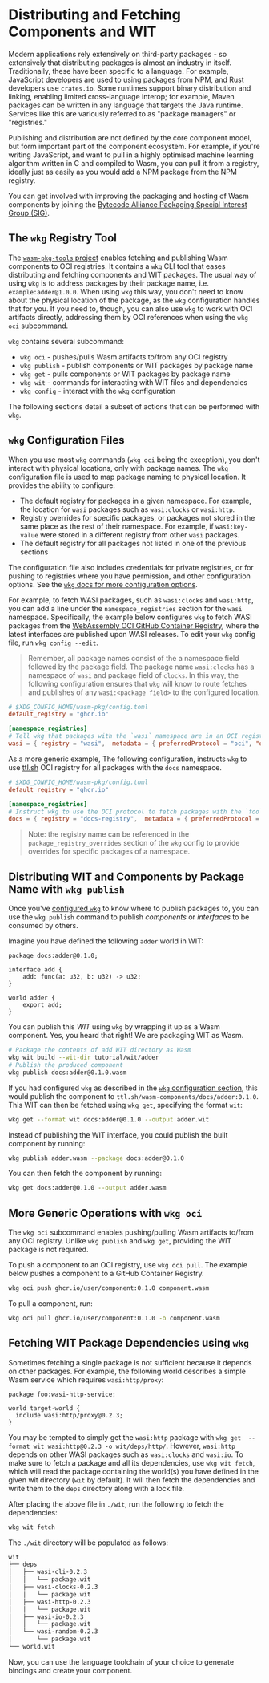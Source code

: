 # Distributing and Fetching Components and WIT

Modern applications rely extensively on third-party packages - so extensively that distributing packages is almost an industry in itself. Traditionally, these have been specific to a language. For example, JavaScript developers are used to using packages from NPM, and Rust developers use `crates.io`. Some runtimes support binary distribution and linking, enabling limited cross-language interop; for example, Maven packages can be written in any language that targets the Java runtime. Services like this are variously referred to as "package managers" or "registries."

Publishing and distribution are not defined by the core component model, but form important part of the component ecosystem. For example, if you're writing JavaScript, and want to pull in a highly optimised machine learning algorithm written in C and compiled to Wasm, you can pull it from a registry, ideally just as easily as you would add a NPM package from the NPM registry.

You can get involved with improving the packaging and hosting of Wasm components by joining the [Bytecode Alliance Packaging Special Interest Group (SIG)](https://github.com/bytecodealliance/governance/blob/main/SIGs/sig-packaging/proposal.md).

## The `wkg` Registry Tool

The [`wasm-pkg-tools` project](https://github.com/bytecodealliance/wasm-pkg-tools) enables fetching and publishing Wasm components to OCI registries. It contains a `wkg` CLI tool that eases distributing and fetching components and WIT packages. The usual way of using `wkg` is to address packages by their package name, i.e. `example:adder@1.0.0`. When using `wkg` this way, you don't need to know about the physical location of the package, as the `wkg` configuration handles that for you. If you need to, though, you can also use `wkg` to work with OCI artifacts directly, addressing them by OCI references when using the `wkg oci` subcommand.

`wkg` contains several subcommand:

- `wkg oci` - pushes/pulls Wasm artifacts to/from any OCI registry
- `wkg publish` - publish components or WIT packages by package name
- `wkg get` - pulls components or WIT packages by package name
- `wkg wit` - commands for interacting with WIT files and dependencies
- `wkg config` - interact with the `wkg` configuration

The following sections detail a subset of actions that can be performed with `wkg`.

## `wkg` Configuration Files

When you use most `wkg` commands (`wkg oci` being the exception), you don't interact with physical locations, only with package names. The `wkg` configuration file is used to map package naming to physical location. It provides the ability to configure:

- The default registry for packages in a given namespace. For example, the location for `wasi` packages such as `wasi:clocks` or `wasi:http`.  
- Registry overrides for specific packages, or packages not stored in the same place as the rest of their namespace. For example, if `wasi:key-value` were stored in a different registry from other `wasi` packages.  
- The default registry for all packages not listed in one of the previous sections  

The configuration file also includes credentials for private registries, or for pushing to registries where you have permission, and other configuration options.  See the [`wkg` docs for more configuration options](https://github.com/bytecodealliance/wasm-pkg-tools?tab=readme-ov-file#configuration).

For example, to fetch WASI packages, such as `wasi:clocks` and `wasi:http`, you can add a line under the `namespace_registries` section for the `wasi` namespace. Specifically, the example below configures `wkg` to fetch WASI packages from the [WebAssembly OCI GitHub Container Registry](https://github.com/orgs/WebAssembly/packages), where the latest interfaces are published upon WASI releases. To edit your `wkg` config file, run `wkg config --edit`. 

> Remember, all package names consist of the a namespace field followed by the package field. The package name `wasi:clocks` has a namespace of `wasi` and package field of `clocks`. In this way, the following configuration ensures that `wkg` will know to route fetches and publishes of any `wasi:<package field>` to the configured location.

```toml
# $XDG_CONFIG_HOME/wasm-pkg/config.toml
default_registry = "ghcr.io"

[namespace_registries]
# Tell wkg that packages with the `wasi` namespace are in an OCI registry under ghcr.io/webassembly 
wasi = { registry = "wasi",  metadata = { preferredProtocol = "oci", "oci" = {registry = "ghcr.io", namespacePrefix = "webassembly/" } } }
```

As a more generic example, The following configuration, instructs `wkg` to use [ttl.sh](https://ttl.sh/) OCI registry for all packages with the `docs` namespace.

```toml
# $XDG_CONFIG_HOME/wasm-pkg/config.toml
default_registry = "ghcr.io"

[namespace_registries]
# Instruct wkg to use the OCI protocol to fetch packages with the `foo` namespace from ttl.sh/wasm-components
docs = { registry = "docs-registry",  metadata = { preferredProtocol = "oci", "oci" = {registry = "ttl.sh", namespacePrefix = "wasm-components/" } } }
```

> Note: the registry name can be referenced in the `package_registry_overrides` section of the `wkg` config to provide overrides for specific packages of a namespace.

## Distributing WIT and Components by Package Name with `wkg publish`

Once you've [configured `wkg`](#wkg-configuration-files) to know where to publish packages to, you can use the `wkg publish` command to publish *components* or *interfaces* to be consumed by others.

Imagine you have defined the following `adder` world in WIT:

```wit
package docs:adder@0.1.0;

interface add {
    add: func(a: u32, b: u32) -> u32;
}

world adder {
    export add;
}
```

You can publish this *WIT* using `wkg` by wrapping it up as a Wasm component. Yes, you heard that right! We are packaging WIT as Wasm.

```sh
# Package the contents of add WIT directory as Wasm
wkg wit build --wit-dir tutorial/wit/adder
# Publish the produced component
wkg publish docs:adder@0.1.0.wasm
```

If you had configured `wkg` as described in the [`wkg` configuration section](#wkg-configuration-files), this would publish the component to `ttl.sh/wasm-components/docs/adder:0.1.0`. This WIT can then be fetched using `wkg get`, specifying the format `wit`:

```sh
wkg get --format wit docs:adder@0.1.0 --output adder.wit
```

Instead of publishing the WIT interface, you could publish the built component by running:

```sh
wkg publish adder.wasm --package docs:adder@0.1.0
```

You can then fetch the component by running:

```sh
wkg get docs:adder@0.1.0 --output adder.wasm
```

## More Generic Operations with `wkg oci`

The `wkg oci` subcommand enables pushing/pulling Wasm artifacts to/from any OCI registry. Unlike `wkg publish` and `wkg get`, providing the WIT package is not required.

To push a component to an OCI registry, use `wkg oci pull`. The example below pushes a component to a GitHub Container Registry.  

```sh
wkg oci push ghcr.io/user/component:0.1.0 component.wasm
```

To pull a component, run:

```sh
wkg oci pull ghcr.io/user/component:0.1.0 -o component.wasm
```

## Fetching WIT Package Dependencies using `wkg`

Sometimes fetching a single package is not sufficient because it depends on other packages. For example, the following world describes a simple Wasm service which requires `wasi:http/proxy`:

```wit
package foo:wasi-http-service;

world target-world {
  include wasi:http/proxy@0.2.3;
}
```

You may be tempted to simply get the `wasi:http` package with `wkg get  --format wit wasi:http@0.2.3 -o wit/deps/http/`. However, `wasi:http` depends on other WASI packages such as `wasi:clocks` and `wasi:io`. To make sure to fetch a package and all its dependencies, use `wkg wit fetch`, which will read the package containing the world(s) you have defined in the given wit directory (`wit` by default). It will then fetch the
dependencies and write them to the `deps` directory along with a lock file.

After placing the above file in `./wit`, run the following to fetch the dependencies:

```sh
wkg wit fetch
```

The `./wit` directory will be populated as follows:
```sh
wit
├── deps
│   ├── wasi-cli-0.2.3
│   │   └── package.wit
│   ├── wasi-clocks-0.2.3
│   │   └── package.wit
│   ├── wasi-http-0.2.3
│   │   └── package.wit
│   ├── wasi-io-0.2.3
│   │   └── package.wit
│   └── wasi-random-0.2.3
│       └── package.wit
└── world.wit
```

Now, you can use the language toolchain of your choice to generate bindings and create your component.